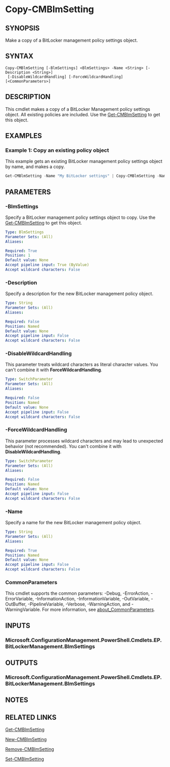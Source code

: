 ﻿---
external help file: AdminUI.PS.dll-Help.xml
Module Name: ConfigurationManager
ms.date: 08/20/2020
online version:
schema: 2.0.0
---

# Copy-CMBlmSetting

## SYNOPSIS

Make a copy of a BitLocker management policy settings object.

## SYNTAX

```
Copy-CMBlmSetting [-BlmSettings] <BlmSettings> -Name <String> [-Description <String>]
 [-DisableWildcardHandling] [-ForceWildcardHandling] [<CommonParameters>]
```

## DESCRIPTION

This cmdlet makes a copy of a BitLocker Management policy settings object. All existing policies are included. Use the [Get-CMBlmSetting](Get-CMBlmSetting.md) to get this object.

## EXAMPLES

### Example 1: Copy an existing policy object

This example gets an existing BitLocker management policy settings object by name, and makes a copy.

```powershell
Get-CMBlmSetting -Name "My BitLocker settings" | Copy-CMBlmSetting -Name "New BitLocker settings"
```

## PARAMETERS

### -BlmSettings

Specify a BitLocker management policy settings object to copy. Use the [Get-CMBlmSetting](Get-CMBlmSetting.md) to get this object.

```yaml
Type: BlmSettings
Parameter Sets: (All)
Aliases:

Required: True
Position: 1
Default value: None
Accept pipeline input: True (ByValue)
Accept wildcard characters: False
```

### -Description

Specify a description for the new BitLocker management policy object.

```yaml
Type: String
Parameter Sets: (All)
Aliases:

Required: False
Position: Named
Default value: None
Accept pipeline input: False
Accept wildcard characters: False
```

### -DisableWildcardHandling

This parameter treats wildcard characters as literal character values. You can't combine it with **ForceWildcardHandling**.

```yaml
Type: SwitchParameter
Parameter Sets: (All)
Aliases:

Required: False
Position: Named
Default value: None
Accept pipeline input: False
Accept wildcard characters: False
```

### -ForceWildcardHandling

This parameter processes wildcard characters and may lead to unexpected behavior (not recommended). You can't combine it with **DisableWildcardHandling**.

```yaml
Type: SwitchParameter
Parameter Sets: (All)
Aliases:

Required: False
Position: Named
Default value: None
Accept pipeline input: False
Accept wildcard characters: False
```

### -Name

Specify a name for the new BitLocker management policy object.

```yaml
Type: String
Parameter Sets: (All)
Aliases:

Required: True
Position: Named
Default value: None
Accept pipeline input: False
Accept wildcard characters: False
```

### CommonParameters
This cmdlet supports the common parameters: -Debug, -ErrorAction, -ErrorVariable, -InformationAction, -InformationVariable, -OutVariable, -OutBuffer, -PipelineVariable, -Verbose, -WarningAction, and -WarningVariable. For more information, see [about_CommonParameters](http://go.microsoft.com/fwlink/?LinkID=113216).

## INPUTS

### Microsoft.ConfigurationManagement.PowerShell.Cmdlets.EP.BitLockerManagement.BlmSettings
## OUTPUTS

### Microsoft.ConfigurationManagement.PowerShell.Cmdlets.EP.BitLockerManagement.BlmSettings
## NOTES

## RELATED LINKS

[Get-CMBlmSetting](Get-CMBlmSetting.md)

[New-CMBlmSetting](New-CMBlmSetting.md)

[Remove-CMBlmSetting](Remove-CMBlmSetting.md)

[Set-CMBlmSetting](Set-CMBlmSetting.md)
